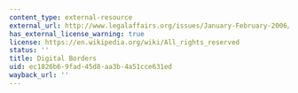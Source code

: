 ```yaml
---
content_type: external-resource
external_url: http://www.legalaffairs.org/issues/January-February-2006/feature_goldsmith_janfeb06.msp
has_external_license_warning: true
license: https://en.wikipedia.org/wiki/All_rights_reserved
status: ''
title: Digital Borders
uid: ec1826b6-9fad-45d8-aa3b-4a51cce631ed
wayback_url: ''
---
```

